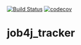 [![Build Status](https://travis-ci.com/alenaborvenko/job4j_tracker.svg?branch=master)](https://travis-ci.com/alenaborvenko/job4j_tracker)
[![codecov](https://codecov.io/gh/alenaborvenko/job4j_tracker/branch/master/graph/badge.svg)](https://codecov.io/gh/alenaborvenko/job4j_tracker)
# job4j_tracker